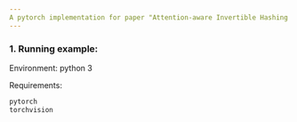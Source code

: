 ```yaml
---
A pytorch implementation for paper "Attention-aware Invertible Hashing Network"
---
```

### 1. Running example:
Environment: python 3

Requirements:
```python
pytorch
torchvision
```
